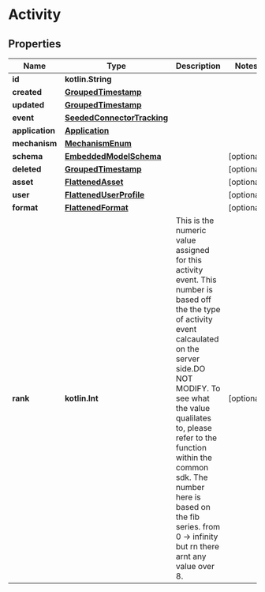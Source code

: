 
# Activity

## Properties
Name | Type | Description | Notes
------------ | ------------- | ------------- | -------------
**id** | **kotlin.String** |  | 
**created** | [**GroupedTimestamp**](GroupedTimestamp) |  | 
**updated** | [**GroupedTimestamp**](GroupedTimestamp) |  | 
**event** | [**SeededConnectorTracking**](SeededConnectorTracking) |  | 
**application** | [**Application**](Application) |  | 
**mechanism** | [**MechanismEnum**](MechanismEnum) |  | 
**schema** | [**EmbeddedModelSchema**](EmbeddedModelSchema) |  |  [optional]
**deleted** | [**GroupedTimestamp**](GroupedTimestamp) |  |  [optional]
**asset** | [**FlattenedAsset**](FlattenedAsset) |  |  [optional]
**user** | [**FlattenedUserProfile**](FlattenedUserProfile) |  |  [optional]
**format** | [**FlattenedFormat**](FlattenedFormat) |  |  [optional]
**rank** | **kotlin.Int** | This is the numeric value assigned for this activity event. This number is based off the the type of activity event calcaulated on the server side.DO NOT MODIFY. To see what the value qualilates to, please refer to the function within the common sdk. The number here is based on the fib series. from 0 -&gt; infinity but rn there arnt any value over 8. |  [optional]



